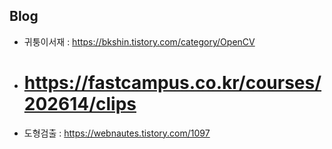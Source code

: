 ## Blog
- 귀퉁이서재 : https://bkshin.tistory.com/category/OpenCV
- # https://fastcampus.co.kr/courses/202614/clips
- 도형검출 : https://webnautes.tistory.com/1097